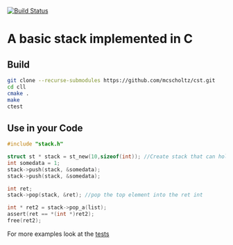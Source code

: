 [![Build Status](https://travis-ci.org/mcscholtz/cst.svg?branch=master)](https://travis-ci.org/mcscholtz/cst)
# A basic stack implemented in C
## Build
```bash
git clone --recurse-submodules https://github.com/mcscholtz/cst.git
cd cll
cmake .
make
ctest
```
## Use in your Code
```c
#include "stack.h"

struct st * stack = st_new(10,sizeof(int)); //Create stack that can hold 10 int values
int somedata = 1;
stack->push(stack, &somedata);
stack->push(stack, &somedata);

int ret;
stack->pop(stack, &ret); //pop the top element into the ret int

int * ret2 = stack->pop_a(list);
assert(ret == *(int *)ret2); 
free(ret2);
```

For more examples look at the [tests](https://github.com/mcscholtz/cll/blob/master/tests/)
